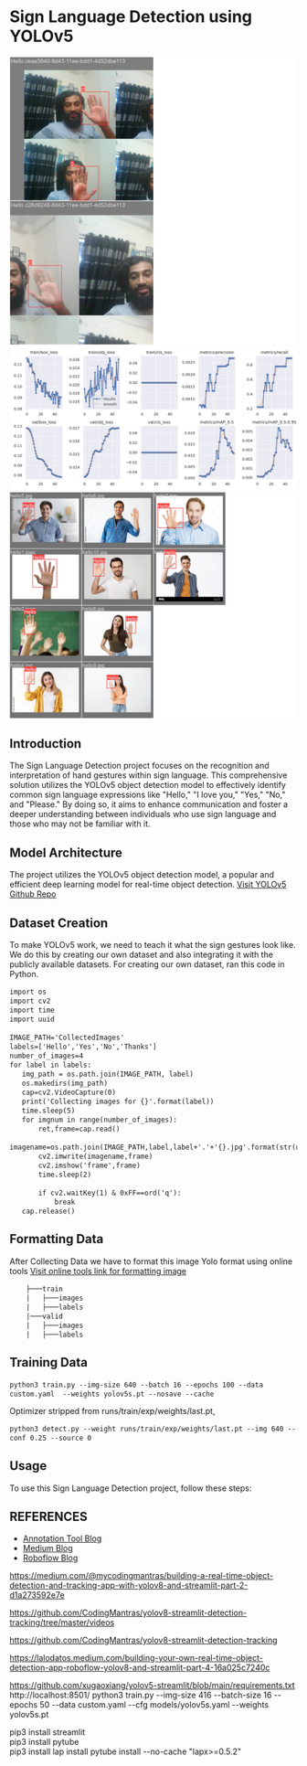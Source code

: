 
# Sign Language Detection using YOLOv5

![training Image](train_batch2.jpg)
![training Result](results.png)
![training batch](val_batch0_labels.jpg)

## Introduction
The Sign Language Detection project focuses on the recognition and interpretation of hand gestures within sign language. This comprehensive solution utilizes the YOLOv5 object detection model to effectively identify common sign language expressions like "Hello," "I love you," "Yes," "No," and "Please." By doing so, it aims to enhance communication and foster a deeper understanding between individuals who use sign language and those who may not be familiar with it.

## Model Architecture
The project utilizes the YOLOv5 object detection model, a popular and efficient deep learning model for real-time object detection.
[Visit  YOLOv5 Github Repo](https://github.com/ultralytics/yolov5)

## Dataset Creation
To make YOLOv5 work, we need to teach it what the sign gestures look like. We do this by creating our own dataset and also integrating it with the publicly available datasets. For creating our own dataset, ran this code in Python.
 ```
import os
import cv2
import time
import uuid

IMAGE_PATH='CollectedImages'
labels=['Hello','Yes','No','Thanks']
number_of_images=4
for label in labels:
    img_path = os.path.join(IMAGE_PATH, label)
    os.makedirs(img_path)
    cap=cv2.VideoCapture(0)
    print('Collecting images for {}'.format(label))
    time.sleep(5)
    for imgnum in range(number_of_images):
        ret,frame=cap.read()
        imagename=os.path.join(IMAGE_PATH,label,label+'.'+'{}.jpg'.format(str(uuid.uuid1())))
        cv2.imwrite(imagename,frame)
        cv2.imshow('frame',frame)
        time.sleep(2)
        
        if cv2.waitKey(1) & 0xFF==ord('q'):
            break
    cap.release()
```
## Formatting Data

After Collecting  Data we have to format this image Yolo format  using online tools 
[Visit online tools link for formatting image](https://www.makesense.ai)

```
    ├───train
    |   ├───images
    |   ├───labels
    |───valid 
    |   ├───images
    |   ├───labels
```

## Training Data


```
python3 train.py --img-size 640 --batch 16 --epochs 100 --data custom.yaml  --weights yolov5s.pt --nosave --cache
```
Optimizer stripped from runs/train/exp/weights/last.pt, 

```
python3 detect.py --weight runs/train/exp/weights/last.pt --img 640 --conf 0.25 --source 0
```
## Usage
To use this Sign Language Detection project, follow these steps:

## REFERENCES


* [Annotation Tool Blog](https://towardsdatascience.com/annotate-your-image-using-online-annotation-tool-52d0a742daff)
* [Medium Blog](https://medium.com/@mokshmalik5757/real-time-detection-of-indian-sign-language-using-yolov5-1c793eb8b40a)
* [Roboflow Blog](https://blog.roboflow.com/yolov5-improvements-and-evaluation)


https://medium.com/@mycodingmantras/building-a-real-time-object-detection-and-tracking-app-with-yolov8-and-streamlit-part-2-d1a273592e7e

https://github.com/CodingMantras/yolov8-streamlit-detection-tracking/tree/master/videos

https://github.com/CodingMantras/yolov8-streamlit-detection-tracking

https://lalodatos.medium.com/building-your-own-real-time-object-detection-app-roboflow-yolov8-and-streamlit-part-4-16a025c7240c

https://github.com/xugaoxiang/yolov5-streamlit/blob/main/requirements.txt
http://localhost:8501/
python3 train.py --img-size 416 --batch-size 16 --epochs 50 --data custom.yaml --cfg models/yolov5s.yaml --weights yolov5s.pt

pip3 install streamlit                                                                                                                                                                
 pip3 install pytube  
  pip3 install lap 
  install pytube
install --no-cache "lapx>=0.5.2"
